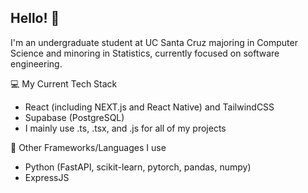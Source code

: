 ## Hello! 👋

I'm an undergraduate student at UC Santa Cruz majoring in Computer Science and minoring in Statistics, currently focused on software engineering.

💻 My Current Tech Stack

- React (including NEXT.js and React Native) and TailwindCSS
- Supabase (PostgreSQL)
- I mainly use .ts, .tsx, and .js for all of my projects

🧰 Other Frameworks/Languages I use

- Python (FastAPI, scikit-learn, pytorch, pandas, numpy)
- ExpressJS


<!--
**vinngo/vinngo** is a ✨ _special_ ✨ repository because its `README.md` (this file) appears on your GitHub profile.

Here are some ideas to get you started:

- 🔭 I’m currently working on ...
- 🌱 I’m currently learning ...
- 👯 I’m looking to collaborate on ...
- 🤔 I’m looking for help with ...
- 💬 Ask me about ...
- 📫 How to reach me: ...
- 😄 Pronouns: ...
- ⚡ Fun fact: ...
-->
